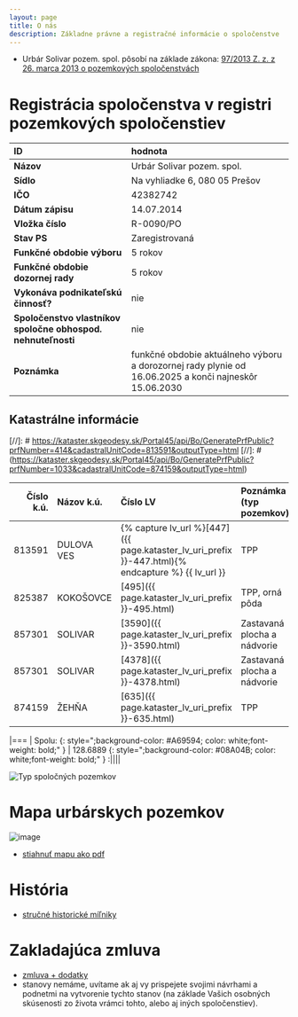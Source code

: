```yaml
---
layout: page
title: O nás
description: Základne právne a registračné informácie o spoločenstve
---
```


- Urbár Solivar pozem. spol. pôsobí na základe zákona: [97/2013 Z. z. z 26. marca 2013 o pozemkových spoločenstvách](https://www.slov-lex.sk/pravne-predpisy/SK/ZZ/2013/97/) 

# Registrácia spoločenstva v registri pozemkových spoločenstiev


| ID | hodnota |
| :---------- | :-------------------------------------------------------- |
| **Názov** | Urbár Solivar pozem. spol. |
| **Sídlo** | Na vyhliadke 6, 080 05	Prešov	 |
| **IČO** | 42382742 |
| **Dátum zápisu** | 14.07.2014 |
| **Vložka číslo** | R-0090/PO |
| **Stav PS** | Zaregistrovaná |
| **Funkčné obdobie výboru** | 5 rokov |
| **Funkčné obdobie dozornej rady** | 5 rokov |
| **Vykonáva podnikateľskú činnosť?** | nie |
| **Spoločenstvo vlastníkov spoločne obhospod. nehnuteľnosti** | nie |
| **Poznámka** | funkčné obdobie aktuálneho výboru a dorozornej rady plynie od 	16.06.2025 a konči najneskôr 	15.06.2030 |

## Katastrálne informácie

[//]: # https://kataster.skgeodesy.sk/Portal45/api/Bo/GeneratePrfPublic?prfNumber=414&cadastralUnitCode=813591&outputType=html
[//]: # (https://kataster.skgeodesy.sk/Portal45/api/Bo/GeneratePrfPublic?prfNumber=1033&cadastralUnitCode=874159&outputType=html) 

| Číslo k.ú. | Názov k.ú. | Číslo LV | Poznámka (typ pozemkov)|Výmera [ha]|
|----------: | :--------- | :------- | :--------| --------:|
| 813591 | DULOVA VES | {% capture lv_url %}[447]({{ page.kataster_lv_uri_prefix }}-447.html){% endcapture %}  {{ lv_url }} | TPP |	5.9829	|	
| 825387 | KOKOŠOVCE  | [495]({{ page.kataster_lv_uri_prefix }}-495.html)   | TPP, orná pôda              | 19.0824		|	
| 857301 | SOLIVAR    | [3590]({{ page.kataster_lv_uri_prefix }}-3590.html)   | Zastavaná plocha a nádvorie | 0.0127		|	
| 857301 | SOLIVAR    | [4378]({{ page.kataster_lv_uri_prefix }}-4378.html)   | Zastavaná plocha a nádvorie | 0.0127		|	
| 874159 | ŽEHŇA      | [635]({{ page.kataster_lv_uri_prefix }}-635.html)	     | TPP                         | 0.0518|

|===
| Spolu:   {: style=";background-color: #A69594; color: white;font-weight: bold;" }  | 128.6889  {: style=";background-color: #08A04B; color: white;font-weight: bold;" }  :||||

![Typ spoločných pozemkov](https://github.com/user-attachments/assets/a14b834c-ce20-4120-9a46-1a3f0e7e6fdf)

# Mapa urbárskych pozemkov
![image](/assets/img/2024-12-25-MapaUrbaru-small.png)
- [stiahnuť mapu ako pdf](/assets/2024-12-25-UrbarskePozemky.pdf)

# História
- [stručné historické míľniky](/historia/)

# Zakladajúca zmluva
- [zmluva + dodatky](/docs/)
- stanovy nemáme, uvítame ak aj vy prispejete svojimi návrhami a podnetmi na vytvorenie tychto stanov (na základe Vašich osobných skúsenosti zo života vrámci tohto, alebo aj iných spoločenstiev).
